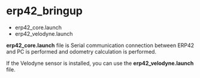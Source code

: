 # erp42_bringup

- erp42_core.launch
- erp42_velodyne.launch

**erp42_core.launch** file is Serial communication connection between ERP42 and PC is performed and odometry calculation is performed.

If the Velodyne sensor is installed, you can use the **erp42_velodyne.launch** file.

